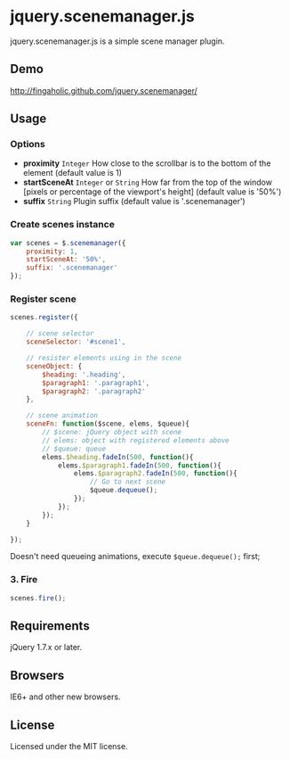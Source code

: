 # jquery.scenemanager.js

jquery.scenemanager.js is a simple scene manager plugin.

## Demo

http://fingaholic.github.com/jquery.scenemanager/

## Usage

### Options

* **proximity** `Integer` How close to the scrollbar is to the bottom of the element (default value is 1)
* **startSceneAt** `Integer` or `String` How far from the top of the window \[pixels or percentage of the viewport's height\] (default value is '50%')
* **suffix** `String` Plugin suffix (default value is '.scenemanager')

### Create scenes instance

```javascript
var scenes = $.scenemanager({
	proximity: 1,
	startSceneAt: '50%',
	suffix: '.scenemanager'
});
```

### Register scene

```javascript
scenes.register({

	// scene selector
	sceneSelector: '#scene1',

	// resister elements using in the scene
	sceneObject: {
		$heading: '.heading',
		$paragraph1: '.paragraph1',
		$paragraph2: '.paragraph2'
	},

	// scene animation
	sceneFn: function($scene, elems, $queue){
		// $scene: jQuery object with scene
		// elems: object with registered elements above
		// $queue: queue
		elems.$heading.fadeIn(500, function(){
			elems.$paragraph1.fadeIn(500, function(){
				elems.$paragraph2.fadeIn(500, function(){
					// Go to next scene
					$queue.dequeue();
				});
			});
		});
	}

});
```
Doesn't need queueing animations, execute `$queue.dequeue();` first;

### 3. Fire

```javascript
scenes.fire();
```

## Requirements

jQuery 1.7.x or later.

## Browsers

IE6+ and other new browsers.

## License

Licensed under the MIT license.
